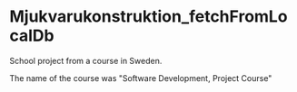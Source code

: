 # Mjukvarukonstruktion_fetchFromLocalDb

School project from a course in Sweden.

The name of the course was "Software Development, Project Course"
